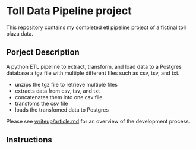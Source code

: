 # Toll Data Pipeline project

This repository contains my completed etl pipeline project of a fictinal toll plaza data.

## Porject Description
A python ETL pipeline to extract, transform, and load data to a Postgres database a tgz file with multiple different files such as csv, tsv, and txt.

- unzips the tgz file to retrieve multiple files
- extracts data from csv, tsv, and txt
- concatenates them into one csv file
- transfoms the csv file 
- loads the transfomed data to Postgres

Please see [writeup/article.md](./writeup/article.md) for an overview of the development process.

## Instructions
